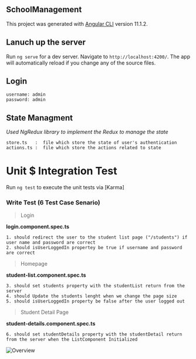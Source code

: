## SchoolManagement

This project was generated with [Angular CLI](https://github.com/angular/angular-cli) version 11.1.2.

## Lanuch up the server

Run `ng serve` for a dev server. Navigate to `http://localhost:4200/`. The app will automatically reload if you change any of the source files.

## Login 

    username: admin
    password: admin

## State Managment

*Used NgRedux library to implement the Redux to manage the state*

    store.ts   :  file which store the state of user's authentication 
    actions.ts :  file which store the actions related to state

 
# Unit $ Integration Test

Run `ng test` to execute the unit tests via [Karma]

### Write Test (6 Test Case Senario)

 >Login
 
**login.component.spec.ts**

    1. should redirect the user to the student list page ("/students") if user name and password are correct
    2. should isUserLoggedIn propertey be true if username and password are correct
 >Homepage
 
**student-list.component.spec.ts**

    3. should set students property with the studentList return from the server
    4. should Update the students lenght when we change the page size
    5. should isUserLoggedIn property be false after the user logged out

>Student Detail Page
 
 **student-details.component.spec.ts**
 
	6. should set studentDetails property with the studentDetail return from the server when the ListComponent Initialized


![Overview](https://gifyu.com/image/YoWa)

